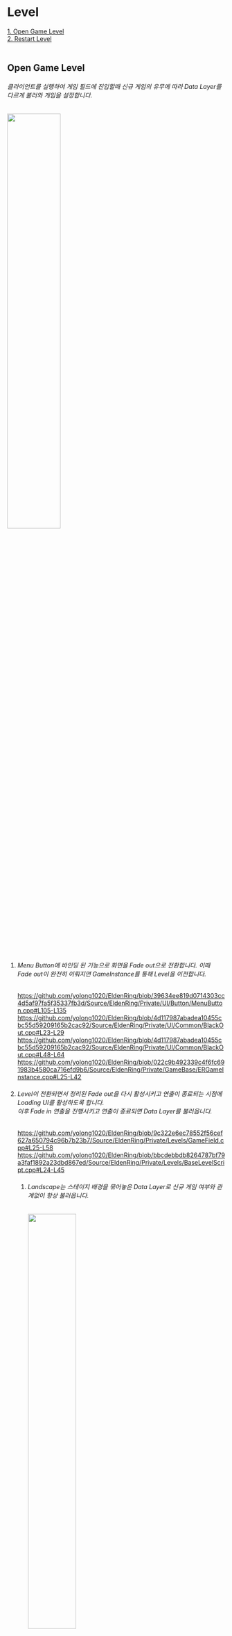 # Level
[1. Open Game Level](#Open-Game-Level)   
[2. Restart Level](#Restart-Level)   
</br>


## Open Game Level
###### 클라이언트를 실행하여 게임 필드에 진입할때 신규 게임의 유무에 따라 Data Layer를 다르게 불러와 게임을 설정합니다. 
<img src="https://github.com/yolong1020/EldenRing/assets/87303898/743546f9-9289-4582-8b8f-83112424e151" width="49.5%" height="49.5%"></br>

  1. ###### Menu Button에 바인딩 된 기능으로 화면을 Fade out으로 전환합니다. 이때 Fade out이 완전히 이뤄지면 GameInstance를 통해 Level을 이전합니다.
     https://github.com/yolong1020/EldenRing/blob/39634ee819d0714303cc4d5af97fa5f35337fb3d/Source/EldenRing/Private/UI/Button/MenuButton.cpp#L105-L135
     https://github.com/yolong1020/EldenRing/blob/4d117987abadea10455cbc55d59209165b2cac92/Source/EldenRing/Private/UI/Common/BlackOut.cpp#L23-L29
     https://github.com/yolong1020/EldenRing/blob/4d117987abadea10455cbc55d59209165b2cac92/Source/EldenRing/Private/UI/Common/BlackOut.cpp#L48-L64
     https://github.com/yolong1020/EldenRing/blob/022c9b492339c4f6fc691983b4580ca716efd9b6/Source/EldenRing/Private/GameBase/ERGameInstance.cpp#L25-L42 </br>
     
  2. ###### Level이 전환되면서 정리된 Fade out을 다시 활성시키고 연출이 종료되는 시점에 Loading UI를 활성하도록 합니다.</br>이후 Fade in 연출을 진행시키고 연출이 종료되면 Data Layer를 불러옵니다.
     https://github.com/yolong1020/EldenRing/blob/9c322e6ec78552f56cef627a650794c96b7b23b7/Source/EldenRing/Private/Levels/GameField.cpp#L25-L58
     https://github.com/yolong1020/EldenRing/blob/bbcdebbdb8264787bf79a3faf1892a23dbd867ed/Source/EldenRing/Private/Levels/BaseLevelScript.cpp#L24-L45
     1. ###### Landscape는 스테이지 배경을 묶어놓은 Data Layer로 신규 게임 여부와 관계없이 항상 불러옵니다.
        <img src="https://github.com/yolong1020/EldenRing/assets/87303898/b327af62-7bcc-4477-a596-86dd4cc9b93e" width="49.5%" height="49.5%"></img>
     2. ###### DefaultObject는 최초 게임을 실행했을 때, 플레이어를 제외한 모든 게임 오브젝트들이 속한 Data Layer입니다.
        <img src="https://github.com/yolong1020/EldenRing/assets/87303898/6e3e2dbf-ba72-4477-aa4b-50f12958bf88" width="49.5%" height="49.5%"></img>
     3. ###### FieldObjectData는 저장된 게임을 실행했을 때, 플레이어와 NPC, 항아리 오브젝트를 제외한 모든 것이 담긴 Data Layer입니다.</br>NPC와 항아리 오브젝트는 별도로 필드에 소환되며, 정찰지, 집결지 데이터 등은 고유 이름으로 저장되었기 때문에 FieldObjectData에서 같은 이름을 가진 데이터를 찾아 바인딩하게 됩니다.
        <img src="https://github.com/yolong1020/EldenRing/assets/87303898/7ceb9279-1d30-48ab-a11f-f12c6b784413" width="49.5%" height="49.5%"></img>
        </br>

  3. ###### Loading UI는 진행 상황을 갱신하고 완료되면 Fade out 연출과 함께 비활성화 시킵니다. 이후 게임을 시작할 Timer를 준비합니다.
     https://github.com/yolong1020/EldenRing/blob/46dcac86b62ef35ece11449933ad06c8def74194/Source/EldenRing/Private/UI/Loading/Loading.cpp#L26-L72
     https://github.com/yolong1020/EldenRing/blob/adec67bd5096a1d3cb514c26fcbd2cacbd72ac66/Source/EldenRing/Private/Levels/GameField.cpp#L17-L21 </br>

  4. ###### 타이머 설정 시간 이후 플레이어를 필드에 소환하고 만약 신규 게임이 아니라면, 저장된 오브젝트들을 소환하도록 합니다.</br>이후 Level Load Complete Event를 호출하여 각 오브젝트들이 필요한 설정들을 진행할 수 있도록 합니다.
     https://github.com/yolong1020/EldenRing/blob/adec67bd5096a1d3cb514c26fcbd2cacbd72ac66/Source/EldenRing/Private/Levels/GameField.cpp#L58-L101
     https://github.com/yolong1020/EldenRing/blob/022c9b492339c4f6fc691983b4580ca716efd9b6/Source/EldenRing/Private/GameBase/ERGameInstance.cpp#L19-L23
     ```C++
     ///  [AC0000::BeginPlay] 210
     const bool load_complete = instance->IsLevelLoadComplete();
     load_complete ? GameStartAction() : instance->AddEventLevelLoadComplete(this, &AC0000::GameStartAction);
     ```
     </br>


## Restart Game
###### 플레이어가 사망 후 게임을 다시 시작하도록 
<img src="https://github.com/yolong1020/EldenRing/assets/87303898/865ae562-b195-4e21-afd6-a75187b99103" width="49.5%" height="49.5%"></br>

  1. ###### GameCharacter의 사망 연출이 종료되면 GameMode에 게임 재시작을 요청합니다.
     https://github.com/yolong1020/EldenRing/blob/2e31075e7eb907ff42a181d5348179df51fadf97/Source/EldenRing/Private/Characters/Players/C0000.cpp#L400-L415
     https://github.com/yolong1020/EldenRing/blob/2e31075e7eb907ff42a181d5348179df51fadf97/Source/EldenRing/Private/Characters/Players/C0000.cpp#L1222-L1229
     https://github.com/yolong1020/EldenRing/blob/a0d7366564eba9f62fe294702066f0320fe39bcd/Source/EldenRing/Private/GameBase/ERGameMode.cpp#L71-L90 </br>
  2. ###### 필드에 플레이어가 없다면 각 항목별로 오브젝트들을 저장된 시점으로 다시 로드합니다.
     https://github.com/yolong1020/EldenRing/blob/a0d7366564eba9f62fe294702066f0320fe39bcd/Source/EldenRing/Private/GameBase/ERGameInstance.cpp#L44-L50
     
